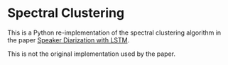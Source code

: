 # Spectral Clustering

This is a Python re-implementation of the spectral clustering algorithm in the
paper [Speaker Diarization with LSTM](https://google.github.io/speaker-id/publications/LstmDiarization/).

This is not the original implementation used by the paper.
